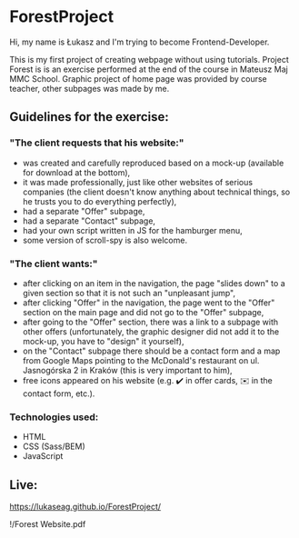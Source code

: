 # ForestProject

Hi, my name is Łukasz and I'm trying to become Frontend-Developer.

This is my first project of creating webpage without using tutorials. Project Forest is is an exercise performed at the end of the course in Mateusz Maj MMC School. Graphic project of home page was provided by course teacher, other subpages was made by me.

## Guidelines for the exercise:

### "The client requests that his website:"

- was created and carefully reproduced based on a mock-up (available for download at the bottom),
- it was made professionally, just like other websites of serious companies (the client doesn't know anything about technical things, so he trusts you to do everything perfectly),
- had a separate "Offer" subpage,
- had a separate "Contact" subpage,
- had your own script written in JS for the hamburger menu,
- some version of scroll-spy is also welcome.

### "The client wants:"

- after clicking on an item in the navigation, the page "slides down" to a given section so that it is not such an "unpleasant jump",
- after clicking "Offer" in the navigation, the page went to the "Offer" section on the main page and did not go to the "Offer" subpage,
- after going to the "Offer" section, there was a link to a subpage with other offers (unfortunately, the graphic designer did not add it to the mock-up, you have to "design" it yourself),
- on the "Contact" subpage there should be a contact form and a map from Google Maps pointing to the McDonald's restaurant on ul. Jasnogórska 2 in Kraków (this is very important to him),
- free icons appeared on his website (e.g. ✔️ in offer cards, ✉️ in the contact form, etc.).

### Technologies used:

- HTML
- CSS (Sass/BEM)
- JavaScript


## Live: 
https://lukaseag.github.io/ForestProject/

!/Forest Website.pdf
